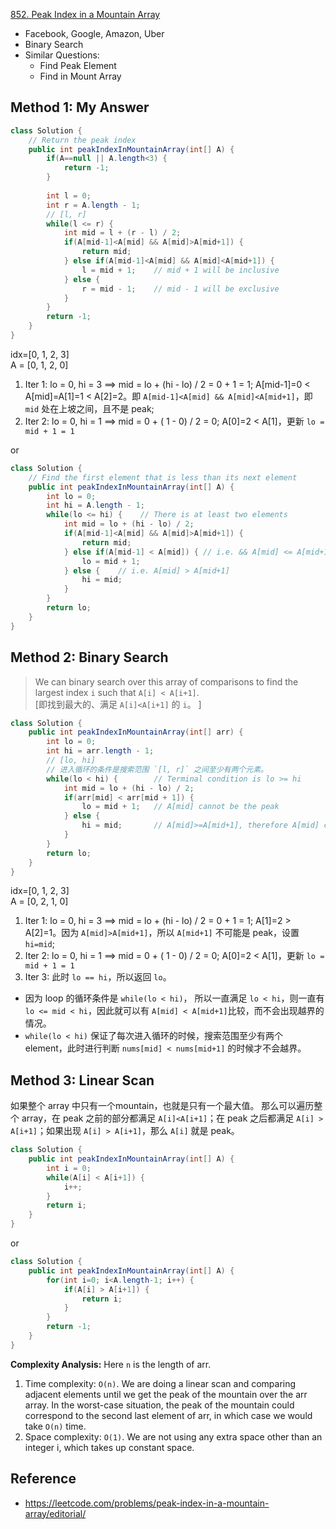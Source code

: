 [852. Peak Index in a Mountain Array](https://leetcode.com/problems/peak-index-in-a-mountain-array/)

* Facebook, Google, Amazon, Uber
* Binary Search
* Similar Questions:
    * Find Peak Element
    * Find in Mount Array
    
## Method 1: My Answer
```java
class Solution {
    // Return the peak index
    public int peakIndexInMountainArray(int[] A) {
        if(A==null || A.length<3) {
            return -1;
        }
        
        int l = 0;
        int r = A.length - 1;
        // [l, r]
        while(l <= r) {
            int mid = l + (r - l) / 2;
            if(A[mid-1]<A[mid] && A[mid]>A[mid+1]) {
                return mid;
            } else if(A[mid-1]<A[mid] && A[mid]<A[mid+1]) {
                l = mid + 1;    // mid + 1 will be inclusive
            } else {
                r = mid - 1;    // mid - 1 will be exclusive
            }
        }
        return -1;
    }
}
```
idx=[0, 1, 2, 3]    
A = [0, 1, 2, 0]
1. Iter 1: lo = 0, hi = 3  ==> mid = lo + (hi - lo) / 2 = 0 + 1 = 1; A[mid-1]=0 < A[mid]=A[1]=1 < A[2]=2。即 `A[mid-1]<A[mid] && A[mid]<A[mid+1]`，即 `mid` 处在上坡之间，且不是 peak;     
2. Iter 2: lo = 0, hi = 1  ==> mid = 0 + ( 1 - 0) / 2 = 0; A[0]=2 < A[1]，更新 `lo = mid + 1 = 1`  

or 
```java 
class Solution {
    // Find the first element that is less than its next element
    public int peakIndexInMountainArray(int[] A) {
        int lo = 0;
        int hi = A.length - 1;
        while(lo <= hi) {    // There is at least two elements
            int mid = lo + (hi - lo) / 2;
            if(A[mid-1]<A[mid] && A[mid]>A[mid+1]) {
                return mid;
            } else if(A[mid-1] < A[mid]) { // i.e. && A[mid] <= A[mid+1]
                lo = mid + 1;
            } else {    // i.e. A[mid] > A[mid+1]
                hi = mid;
            }
        }
        return lo;
    }
}
```


## Method 2: Binary Search
> We can binary search over this array of comparisons to find the largest index `i` such that `A[i] < A[i+1]`.  
> [即找到最大的、满足 `A[i]<A[i+1]` 的 `i`。 ]
```java 
class Solution {
    public int peakIndexInMountainArray(int[] arr) {
        int lo = 0;
        int hi = arr.length - 1;
        // [lo, hi]
        // 进入循环的条件是搜索范围 `[l, r]` 之间至少有两个元素。
        while(lo < hi) {        // Terminal condition is lo >= hi
            int mid = lo + (hi - lo) / 2;
            if(arr[mid] < arr[mid + 1]) {
                lo = mid + 1;   // A[mid] cannot be the peak
            } else {
                hi = mid;       // A[mid]>=A[mid+1], therefore A[mid] could be the peak
            }
        }
        return lo;
    }
}
```
idx=[0, 1, 2, 3]    
A = [0, 2, 1, 0]
1. Iter 1: lo = 0, hi = 3  ==> mid = lo + (hi - lo) / 2 = 0 + 1 = 1; A[1]=2 > A[2]=1。因为 `A[mid]>A[mid+1]`，所以 `A[mid+1]` 不可能是 peak，设置 `hi=mid`;     
2. Iter 2: lo = 0, hi = 1  ==> mid = 0 + ( 1 - 0) / 2 = 0; A[0]=2 < A[1]，更新 `lo = mid + 1 = 1`     
3. Iter 3: 此时 `lo == hi`，所以返回 `lo`。
* 因为 loop 的循环条件是 `while(lo < hi)`， 所以一直满足 `lo < hi`，则一直有 `lo <= mid < hi`，因此就可以有 `A[mid] < A[mid+1]`比较，而不会出现越界的情况。
* `while(lo < hi)` 保证了每次进入循环的时候，搜索范围至少有两个 element，此时进行判断 `nums[mid] < nums[mid+1]` 的时候才不会越界。


## Method 3: Linear Scan
如果整个 array 中只有一个mountain，也就是只有一个最大值。
那么可以遍历整个 array，在 peak 之前的部分都满足 `A[i]<A[i+1]`；在 peak 之后都满足 `A[i] > A[i+1]`；如果出现 `A[i] > A[i+1]`，那么 `A[i]` 就是 peak。

```Java
class Solution {
    public int peakIndexInMountainArray(int[] A) {
        int i = 0;
        while(A[i] < A[i+1]) {
            i++;
        }
        return i;
    }
}
```
or

```Java 
class Solution {
    public int peakIndexInMountainArray(int[] A) {
        for(int i=0; i<A.length-1; i++) {
            if(A[i] > A[i+1]) {
                return i;
            }
        }
        return -1;
    }
}
```
**Complexity Analysis:**
Here `n` is the length of arr.
1. Time complexity: `O(n)`.
    We are doing a linear scan and comparing adjacent elements until we get the peak of the mountain over the arr array. In the worst-case situation, the peak of the mountain could correspond to the second last element of arr, in which case we would take `O(n)` time.
2. Space complexity: `O(1)`.
    We are not using any extra space other than an integer i, which takes up constant space.



## Reference
* https://leetcode.com/problems/peak-index-in-a-mountain-array/editorial/
